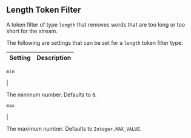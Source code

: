 ## Length Token Filter

A token filter of type `length` that removes words that are too long or too short for the stream.

The following are settings that can be set for a `length` token filter type:

Setting | Description  
---|---  
  
`min`

| 

The minimum number. Defaults to `0`.  
  
`max`

| 

The maximum number. Defaults to `Integer.MAX_VALUE`.
